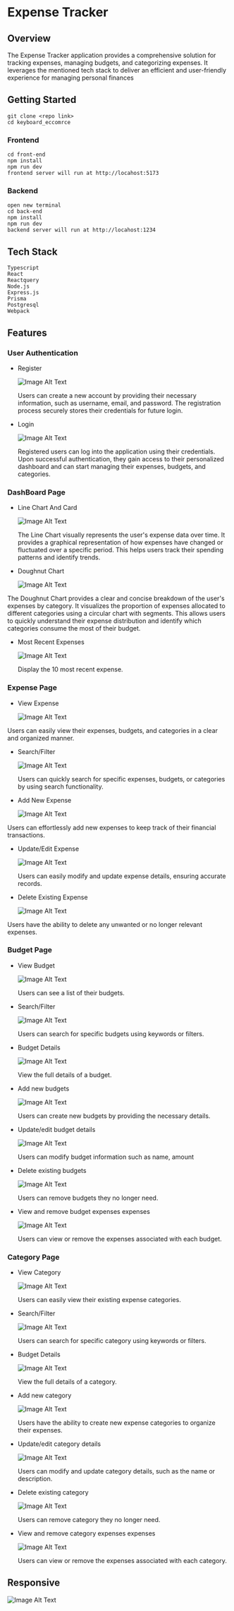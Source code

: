 # Expense Tracker

## Overview

The Expense Tracker application provides a comprehensive solution for tracking expenses, managing budgets, and categorizing expenses. It leverages the mentioned tech stack to deliver an efficient and user-friendly experience for managing personal finances

## Getting Started

    git clone <repo link>
    cd keyboard_eccomrce

### Frontend

    cd front-end
    npm install
    npm run dev
    frontend server will run at http://locahost:5173

### Backend

    open new terminal
    cd back-end
    npm install
    npm run dev
    backend server will run at http://locahost:1234

## Tech Stack

    Typescript
    React
    Reactquery
    Node.js
    Express.js
    Prisma
    Postgresql
    Webpack

## Features

### User Authentication

- Register

  ![Image Alt Text](https://res.cloudinary.com/dkarsw8bs/image/upload/v1686842158/md/expense_tracker/register.png)

  Users can create a new account by providing their necessary information, such as username, email, and password. The registration process securely stores their credentials for future login.

- Login

  ![Image Alt Text](https://res.cloudinary.com/dkarsw8bs/image/upload/v1686842158/md/expense_tracker/login.png)

  Registered users can log into the application using their credentials. Upon successful authentication, they gain access to their personalized dashboard and can start managing their expenses, budgets, and categories.

### DashBoard Page

- Line Chart And Card

  ![Image Alt Text](https://res.cloudinary.com/dkarsw8bs/image/upload/v1686842779/md/expense_tracker/line%20chart.png)

  The Line Chart visually represents the user's expense data over time. It provides a graphical representation of how expenses have changed or fluctuated over a specific period. This helps users track their spending patterns and identify trends.

- Doughnut Chart

  ![Image Alt Text](https://res.cloudinary.com/dkarsw8bs/image/upload/v1686842159/md/expense_tracker/doughnut%20chart.png)

The Doughnut Chart provides a clear and concise breakdown of the user's expenses by category. It visualizes the proportion of expenses allocated to different categories using a circular chart with segments. This allows users to quickly understand their expense distribution and identify which categories consume the most of their budget.

- Most Recent Expenses

  ![Image Alt Text](https://res.cloudinary.com/dkarsw8bs/image/upload/v1686842159/md/expense_tracker/recent%20dashboard.png)

  Display the 10 most recent expense.

### Expense Page

- View Expense

  ![Image Alt Text](https://res.cloudinary.com/dkarsw8bs/image/upload/v1686842158/md/expense_tracker/Expense%20List.png)

Users can easily view their expenses, budgets, and categories in a clear and organized manner.

- Search/Filter

  ![Image Alt Text](https://res.cloudinary.com/dkarsw8bs/image/upload/v1686842158/md/expense_tracker/filter%202%20expense.png)

  Users can quickly search for specific expenses, budgets, or categories by using search functionality.

- Add New Expense

  ![Image Alt Text](https://res.cloudinary.com/dkarsw8bs/image/upload/v1686842160/md/expense_tracker/add%20expense.png)

Users can effortlessly add new expenses to keep track of their financial transactions.

- Update/Edit Expense

  ![Image Alt Text](https://res.cloudinary.com/dkarsw8bs/image/upload/v1686842159/md/expense_tracker/update%20expense.png)

  Users can easily modify and update expense details, ensuring accurate records.

- Delete Existing Expense

  ![Image Alt Text](https://res.cloudinary.com/dkarsw8bs/image/upload/v1686842160/md/expense_tracker/delete%20expense.png)

Users have the ability to delete any unwanted or no longer relevant expenses.

### Budget Page

- View Budget

  ![Image Alt Text](https://res.cloudinary.com/dkarsw8bs/image/upload/v1686843531/md/expense_tracker/budget%20list.png)

  Users can see a list of their budgets.

- Search/Filter

  ![Image Alt Text](https://res.cloudinary.com/dkarsw8bs/image/upload/v1686843530/md/expense_tracker/filter%20budgets.png)

  Users can search for specific budgets using keywords or filters.

- Budget Details

  ![Image Alt Text](https://res.cloudinary.com/dkarsw8bs/image/upload/v1686843531/md/expense_tracker/budget%20details.png)

  View the full details of a budget.

- Add new budgets

  ![Image Alt Text](https://res.cloudinary.com/dkarsw8bs/image/upload/v1686843531/md/expense_tracker/create%20budgets.png)

  Users can create new budgets by providing the necessary details.

- Update/edit budget details

  ![Image Alt Text](https://res.cloudinary.com/dkarsw8bs/image/upload/v1686843531/md/expense_tracker/update%20budgets.png)

  Users can modify budget information such as name, amount

- Delete existing budgets

  ![Image Alt Text](https://res.cloudinary.com/dkarsw8bs/image/upload/v1686843971/md/expense_tracker/delete%20budget.png)

  Users can remove budgets they no longer need.

- View and remove budget expenses expenses

  ![Image Alt Text](https://res.cloudinary.com/dkarsw8bs/image/upload/v1686843531/md/expense_tracker/budget%20expense.png)

  Users can view or remove the expenses associated with each budget.

### Category Page

- View Category

  ![Image Alt Text](https://res.cloudinary.com/dkarsw8bs/image/upload/v1686844195/md/expense_tracker/Screen_Shot_2023-06-15_at_11.48.42_PM_z2km6k.png)

  Users can easily view their existing expense categories.

- Search/Filter

  ![Image Alt Text](https://res.cloudinary.com/dkarsw8bs/image/upload/v1686844196/md/expense_tracker/Screen_Shot_2023-06-15_at_11.48.49_PM_vgfbba.png)

  Users can search for specific category using keywords or filters.

- Budget Details

  ![Image Alt Text](https://res.cloudinary.com/dkarsw8bs/image/upload/v1686844196/md/expense_tracker/Screen_Shot_2023-06-15_at_11.48.57_PM_hmrkdk.png)

  View the full details of a category.

- Add new category

  ![Image Alt Text](https://res.cloudinary.com/dkarsw8bs/image/upload/v1686844196/md/expense_tracker/Screen_Shot_2023-06-15_at_11.48.53_PM_qejg6p.png)

  Users have the ability to create new expense categories to organize their expenses.

- Update/edit category details

  ![Image Alt Text](https://res.cloudinary.com/dkarsw8bs/image/upload/v1686844196/md/expense_tracker/Screen_Shot_2023-06-15_at_11.49.00_PM_gajgjn.png)

  Users can modify and update category details, such as the name or description.

- Delete existing category

  ![Image Alt Text](https://res.cloudinary.com/dkarsw8bs/image/upload/v1686844196/md/expense_tracker/Screen_Shot_2023-06-15_at_11.49.15_PM_wzgteu.png)

  Users can remove category they no longer need.

- View and remove category expenses expenses

  ![Image Alt Text](https://res.cloudinary.com/dkarsw8bs/image/upload/v1686844196/md/expense_tracker/Screen_Shot_2023-06-15_at_11.49.11_PM_j5amgz.png)

  Users can view or remove the expenses associated with each category.

## Responsive

![Image Alt Text](https://res.cloudinary.com/dkarsw8bs/image/upload/v1686846170/md/expense_tracker/Screen_Shot_2023-06-16_at_12.22.20_AM_osotog.png)
